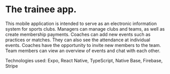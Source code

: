 # The trainee app.

This mobile application is intended to serve as an electronic information system for sports clubs. Managers can manage clubs and teams, as well as create membership payments. Coaches can add new events such as practices or matches. They can also see the attendance at individual events. Coaches have the opportunity to invite new members to the team. Team members can view an overview of events and chat with each other.

Technologies used: Expo, React Native, TypeScript, Native Base, Firebase, Stripe

